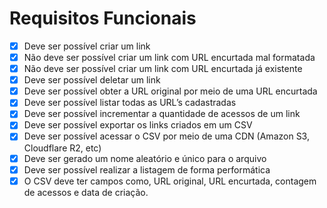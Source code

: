 # Requisitos Funcionais

- [X]  Deve ser possível criar um link
  - [X]  Não deve ser possível criar um link com URL encurtada mal formatada
  - [X]  Não deve ser possível criar um link com URL encurtada já existente
- [X]  Deve ser possível deletar um link
- [X]  Deve ser possível obter a URL original por meio de uma URL encurtada
- [X]  Deve ser possível listar todas as URL’s cadastradas
- [X]  Deve ser possível incrementar a quantidade de acessos de um link
- [X]  Deve ser possível exportar os links criados em um CSV
  - [X]  Deve ser possível acessar o CSV por meio de uma CDN (Amazon S3, Cloudflare R2, etc)
  - [X]  Deve ser gerado um nome aleatório e único para o arquivo
  - [X]  Deve ser possível realizar a listagem de forma performática
  - [X]  O CSV deve ter campos como, URL original, URL encurtada, contagem de acessos e data de criação.

